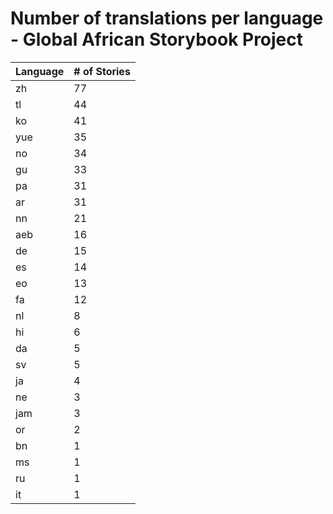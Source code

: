 # Number of translations per language - Global African Storybook Project

Language | # of Stories
-------- | ------------
zh | 77
tl | 44
ko | 41
yue | 35
no | 34
gu | 33
pa | 31
ar | 31
nn | 21
aeb | 16
de | 15
es | 14
eo | 13
fa | 12
nl | 8
hi | 6
da | 5
sv | 5
ja | 4
ne | 3
jam | 3
or | 2
bn | 1
ms | 1
ru | 1
it | 1
